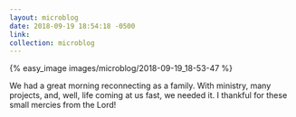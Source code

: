 ```yaml
---
layout: microblog
date: 2018-09-19 18:54:18 -0500
link: 
collection: microblog
---
```

{% easy_image images/microblog/2018-09-19_18-53-47 %}

We had a great morning reconnecting as a family. With ministry, many projects, and, well, life coming at us fast, we needed it. I thankful for these small mercies from the Lord!
